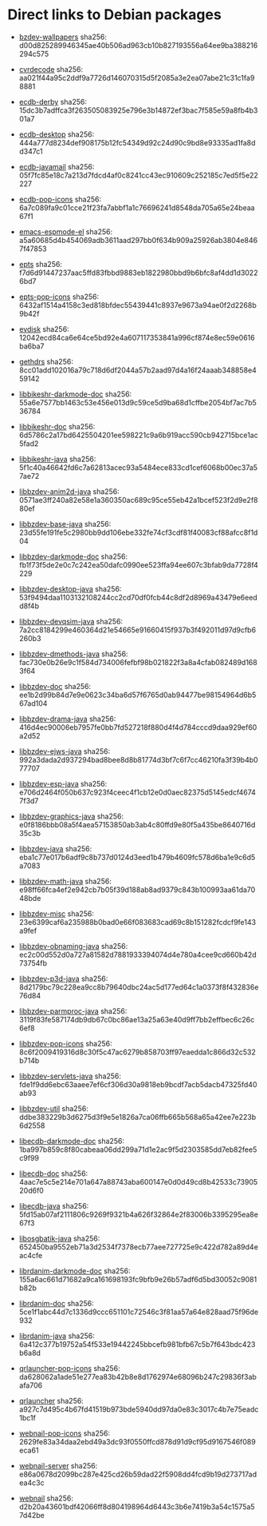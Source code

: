 # Direct links to Debian packages
 
  - [bzdev-wallpapers](./archive/pool/contrib/b/bzdev-wallpapers/bzdev-wallpapers_1.0.0_all.deb)
    sha256: d00d825289946345ae40b506ad963cb10b827193556a64ee9ba388216294c575
 
  - [cvrdecode](./archive/pool/contrib/c/cvrdecode/cvrdecode_1.2_all.deb)
    sha256: aa021f44a95c2ddf9a7726d146070315d5f2085a3e2ea07abe21c31c1fa98881
 
  - [ecdb-derby](./archive/pool/contrib/e/ecdb-derby/ecdb-derby_0.1.7_all.deb)
    sha256: 15dc3b7adffca3f263505083925e796e3b14872ef3bac7f585e59a8fb4b301a7
 
  - [ecdb-desktop](./archive/pool/contrib/e/ecdb-desktop/ecdb-desktop_0.1.7_all.deb)
    sha256: 444a777d8234def908175b12fc54349d92c24d90c9bd8e93335ad1fa8dd347c1
 
  - [ecdb-javamail](./archive/pool/contrib/e/ecdb-javamail/ecdb-javamail_0.1.7_all.deb)
    sha256: 05f7fc85e18c7a213d7fdcd4af0c8241cc43ec910609c252185c7ed5f5e22227
 
  - [ecdb-pop-icons](./archive/pool/contrib/e/ecdb-pop-icons/ecdb-pop-icons_0.1.7_all.deb)
    sha256: 6a7c089fa9c01cce21f23fa7abbf1a1c76696241d8548da705a65e24beaa67f1
 
  - [emacs-espmode-el](./archive/pool/contrib/e/emacs-espmode-el/emacs-espmode-el_1.1_all.deb)
    sha256: a5a60685d4b454069adb3611aad297bb0f634b909a25926ab3804e8467f47853
 
  - [epts](./archive/pool/contrib/e/epts/epts_1.1.29_all.deb)
    sha256: f7d6d91447237aac5ffd83fbbd9883eb1822980bbd9b6bfc8af4dd1d30226bd7
 
  - [epts-pop-icons](./archive/pool/contrib/e/epts-pop-icons/epts-pop-icons_1.1.29_all.deb)
    sha256: 6432af1514a4158c3ed818bfdec55439441c8937e9673a94ae0f2d2268b9b42f
 
  - [evdisk](./archive/pool/contrib/e/evdisk/evdisk_1.13.1_all.deb)
    sha256: 12042ecd84ca6e64ce5bd92e4a607117353841a996cf874e8ec59e0616ba6ba7
 
  - [gethdrs](./archive/pool/contrib/g/gethdrs/gethdrs_1.1.1_all.deb)
    sha256: 8cc01add102016a79c718d6df2044a57b2aad97d4a16f24aaab348858e459142
 
  - [libbikeshr-darkmode-doc](./archive/pool/contrib/libb/libbikeshr-darkmode-doc/libbikeshr-darkmode-doc_1.4.9_all.deb)
    sha256: 55a6e7577bb1463c53e456e013d9c59ce5d9ba68d1cffbe2054bf7ac7b536784
 
  - [libbikeshr-doc](./archive/pool/contrib/libb/libbikeshr-doc/libbikeshr-doc_1.4.9_all.deb)
    sha256: 6d5786c2a17bd6425504201ee598221c9a6b919acc590cb942715bce1ac5fad2
 
  - [libbikeshr-java](./archive/pool/contrib/libb/libbikeshr-java/libbikeshr-java_1.4.9_all.deb)
    sha256: 5f1c40a46642fd6c7a62813acec93a5484ece833cd1cef6068b00ec37a57ae72
 
  - [libbzdev-anim2d-java](./archive/pool/contrib/libb/libbzdev-anim2d-java/libbzdev-anim2d-java_2.1.30_all.deb)
    sha256: 0571ae3ff240a82e58e1a360350ac689c95ce55eb42a1bcef523f2d9e2f880ef
 
  - [libbzdev-base-java](./archive/pool/contrib/libb/libbzdev-base-java/libbzdev-base-java_2.1.30_all.deb)
    sha256: 23d55fe191fe5c2980bb9dd106ebe332fe74cf3cdf81f40083cf88afcc8f1d04
 
  - [libbzdev-darkmode-doc](./archive/pool/contrib/libb/libbzdev-darkmode-doc/libbzdev-darkmode-doc_2.1.30_all.deb)
    sha256: fb1f73f5de2e0c7c242ea50dafc0990ee523ffa94ee607c3bfab9da7728f4229
 
  - [libbzdev-desktop-java](./archive/pool/contrib/libb/libbzdev-desktop-java/libbzdev-desktop-java_2.1.30_all.deb)
    sha256: 53f9494daa1103132108244cc2cd70df0fcb44c8df2d8969a43479e6eedd8f4b
 
  - [libbzdev-devqsim-java](./archive/pool/contrib/libb/libbzdev-devqsim-java/libbzdev-devqsim-java_2.1.30_all.deb)
    sha256: 7a2cc8184299e460364d21e54665e91660415f937b3f492011d97d9cfb6260b3
 
  - [libbzdev-dmethods-java](./archive/pool/contrib/libb/libbzdev-dmethods-java/libbzdev-dmethods-java_2.1.30_all.deb)
    sha256: fac730e0b26e9c1f584d734006fefbf98b021822f3a8a4cfab082489d1683f64
 
  - [libbzdev-doc](./archive/pool/contrib/libb/libbzdev-doc/libbzdev-doc_2.1.30_all.deb)
    sha256: ee1b2d99b84d7e9e0623c34ba6d57f6765d0ab94477be98154964d6b567ad104
 
  - [libbzdev-drama-java](./archive/pool/contrib/libb/libbzdev-drama-java/libbzdev-drama-java_2.1.30_all.deb)
    sha256: 416d4ec90006eb7957fe0bb7fd527218f880d4f4d784cccd9daa929ef60a2d52
 
  - [libbzdev-ejws-java](./archive/pool/contrib/libb/libbzdev-ejws-java/libbzdev-ejws-java_2.1.30_all.deb)
    sha256: 992a3dada2d937294bad8bee8d8b81774d3bf7c6f7cc46210fa3f39b4b077707
 
  - [libbzdev-esp-java](./archive/pool/contrib/libb/libbzdev-esp-java/libbzdev-esp-java_2.1.30_all.deb)
    sha256: e706d2464f050b637c923f4ceec4f1cb12e0d0aec82375d5145edcf46747f3d7
 
  - [libbzdev-graphics-java](./archive/pool/contrib/libb/libbzdev-graphics-java/libbzdev-graphics-java_2.1.30_all.deb)
    sha256: e0f8186bbb08a5f4aea57153850ab3ab4c80ffd9e80f5a435be8640716d35c3b
 
  - [libbzdev-java](./archive/pool/contrib/libb/libbzdev-java/libbzdev-java_2.1.30_all.deb)
    sha256: eba1c77e017b6adf9c8b737d0124d3eed1b479b4609fc578d6ba1e9c6d5a7083
 
  - [libbzdev-math-java](./archive/pool/contrib/libb/libbzdev-math-java/libbzdev-math-java_2.1.30_all.deb)
    sha256: e98ff66fca4ef2e942cb7b05f39d188ab8ad9379c843b100993aa61da7048bde
 
  - [libbzdev-misc](./archive/pool/contrib/libb/libbzdev-misc/libbzdev-misc_2.1.30_all.deb)
    sha256: 23e6399caf6a235988b0bad0e66f083683cad69c8b151282fcdcf9fe143a9fef
 
  - [libbzdev-obnaming-java](./archive/pool/contrib/libb/libbzdev-obnaming-java/libbzdev-obnaming-java_2.1.30_all.deb)
    sha256: ec2c00d552d0a727a81582d7881933394074d4e780a4cee9cd660b42d73754fb
 
  - [libbzdev-p3d-java](./archive/pool/contrib/libb/libbzdev-p3d-java/libbzdev-p3d-java_2.1.30_all.deb)
    sha256: 8d2179bc79c228ea9cc8b79640dbc24ac5d177ed64c1a0373f8f432836e76d84
 
  - [libbzdev-parmproc-java](./archive/pool/contrib/libb/libbzdev-parmproc-java/libbzdev-parmproc-java_2.1.30_all.deb)
    sha256: 3119f83fe587174db9db67c0bc86ae13a25a63e40d9ff7bb2effbec6c26c6ef8
 
  - [libbzdev-pop-icons](./archive/pool/contrib/libb/libbzdev-pop-icons/libbzdev-pop-icons_2.1.30_all.deb)
    sha256: 8c6f2009419316d8c30f5c47ac6279b858703ff97eaedda1c866d32c532b714b
 
  - [libbzdev-servlets-java](./archive/pool/contrib/libb/libbzdev-servlets-java/libbzdev-servlets-java_2.1.30_all.deb)
    sha256: fde1f9dd6ebc63aaee7ef6cf306d30a9818eb9bcdf7acb5dacb47325fd40ab93
 
  - [libbzdev-util](./archive/pool/contrib/libb/libbzdev-util/libbzdev-util_2.1.30_all.deb)
    sha256: ddbe383229b3d6275d3f9e5e1826a7ca06ffb665b568a65a42ee7e223b6d2558
 
  - [libecdb-darkmode-doc](./archive/pool/contrib/libe/libecdb-darkmode-doc/libecdb-darkmode-doc_0.1.7_all.deb)
    sha256: 1ba997b859c8f80cabeaa06dd299a71d1e2ac9f5d2303585dd7eb82fee5c9f99
 
  - [libecdb-doc](./archive/pool/contrib/libe/libecdb-doc/libecdb-doc_0.1.7_all.deb)
    sha256: 4aac7e5c5e214e701a647a88743aba600147e0d0d49cd8b42533c7390520d6f0
 
  - [libecdb-java](./archive/pool/contrib/libe/libecdb-java/libecdb-java_0.1.7_all.deb)
    sha256: 5fd15ab07af2111806c9269f9321b4a626f32864e2f83006b3395295ea8e67f3
 
  - [libosgbatik-java](./archive/pool/contrib/libo/libosgbatik-java/libosgbatik-java_0.4.2_all.deb)
    sha256: 652450ba9552eb71a3d2534f7378ecb77aee727725e9c422d782a89d4eac4cfe
 
  - [librdanim-darkmode-doc](./archive/pool/contrib/libr/librdanim-darkmode-doc/librdanim-darkmode-doc_1.4.13_all.deb)
    sha256: 155a6ac661d71682a9ca161698193fc9bfb9e26b57adf6d5bd30052c9081b82b
 
  - [librdanim-doc](./archive/pool/contrib/libr/librdanim-doc/librdanim-doc_1.4.13_all.deb)
    sha256: 5ce1f1abc44d7c1336d9ccc651101c72546c3f81aa57a64e828aad75f96de932
 
  - [librdanim-java](./archive/pool/contrib/libr/librdanim-java/librdanim-java_1.4.13_all.deb)
    sha256: 6a412c377b19752a54f533e19442245bbcefb981bfb67c5b7f643bdc423b6a8d
 
  - [qrlauncher-pop-icons](./archive/pool/contrib/q/qrlauncher-pop-icons/qrlauncher-pop-icons_1.14_all.deb)
    sha256: da628062a1ade51e277ea83b42b8e8d1762974e68096b247c29836f3abafa706
 
  - [qrlauncher](./archive/pool/contrib/q/qrlauncher/qrlauncher_1.14_all.deb)
    sha256: a927c7d495c4b67fd41519b973bde5940dd97da0e83c3017c4b7e75eadc1bc1f
 
  - [webnail-pop-icons](./archive/pool/contrib/w/webnail-pop-icons/webnail-pop-icons_1.6.27_all.deb)
    sha256: 2629fe83a34daa2ebd49a3dc93f0550ffcd878d91d9cf95d9167546f089eca61
 
  - [webnail-server](./archive/pool/contrib/w/webnail-server/webnail-server_1.6.27_all.deb)
    sha256: e86a0678d2099bc287e425cd26b59dad22f5908dd4fcd9b19d273717adea4c3c
 
  - [webnail](./archive/pool/contrib/w/webnail/webnail_1.6.27_all.deb)
    sha256: d2b20a43601bdf42066ff8d804198964d6443c3b6e7419b3a54c1575a57d42be
